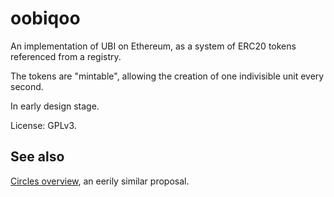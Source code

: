 # oobiqoo

An implementation of UBI on Ethereum, as a system of ERC20 tokens
referenced from a registry.

The tokens are "mintable", allowing the creation of one indivisible
unit every second.

In early design stage.

License: GPLv3.


## See also

[Circles overview](https://github.com/CirclesUBI/docs/blob/master/Circles.md),
an eerily similar proposal.
